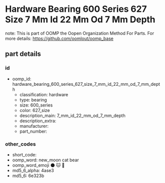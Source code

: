 # Hardware Bearing 600 Series 627 Size 7 Mm Id 22 Mm Od 7 Mm Depth  

note: This is part of OOMP the Oopen Organization Method For Parts. For more details: https://github.com/oomlout/oomp_base

##  part details





### id
* oomp_id: hardware_bearing_600_series_627_size_7_mm_id_22_mm_od_7_mm_depth
  * classification: hardware
  * type: bearing
  * size: 600_series
  * color: 627_size
  * description_main: 7_mm_id_22_mm_od_7_mm_depth
  * description_extra: 
  * manufacturer: 
  * part_number: 

### other_codes
* short_code: 
* oomp_word: new_moon cat bear
* oomp_word_emoji :new_moon: :cat: :bear:
* md5_6_alpha: 4ase3
* md5_6: 6e323b